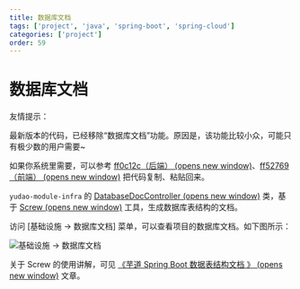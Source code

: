 ```yaml
---
title: 数据库文档
tags: ['project', 'java', 'spring-boot', 'spring-cloud']
categories: ['project']
order: 59
---
```

# 数据库文档

友情提示：

 最新版本的代码，已经移除“数据库文档”功能。原因是，该功能比较小众，可能只有极少数的用户需要~

 如果你系统里需要，可以参考 [ff0c12c（后端）  (opens new window)](https://gitee.com/zhijiantianya/ruoyi-vue-pro/commit/ff5276998cb956fc0878bf39a194040378ce7363)、[ff52769（前端）  (opens new window)](https://gitee.com/zhijiantianya/ruoyi-vue-pro/commit/ff5276998cb956fc0878bf39a194040378ce7363) 把代码复制、粘贴回来。

 `yudao-module-infra` 的 [DatabaseDocController  (opens new window)](https://github.com/YunaiV/ruoyi-vue-pro/blob/master/yudao-module-infra/yudao-module-infra-biz/src/main/java/cn/iocoder/yudao/module/infra/controller/admin/db/DatabaseDocController.java) 类，基于 [Screw  (opens new window)](https://github.com/pingfangushi/screw) 工具，生成数据库表结构的文档。

 访问 [基础设施 -> 数据库文档] 菜单，可以查看项目的数据库文档。如下图所示：

 ![基础设施 -> 数据库文档](https://doc.iocoder.cn/img/%E6%95%B0%E6%8D%AE%E5%BA%93%E6%96%87%E6%A1%A3/01.png)

 关于 Screw 的使用讲解，可见 [《芋道 Spring Boot 数据表结构文档 》  (opens new window)](https://www.iocoder.cn/Spring-Boot/DB-Doc-screw/?yudao) 文章。

